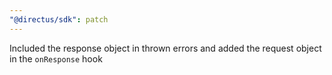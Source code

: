 ```yaml
---
"@directus/sdk": patch
---
```


Included the response object in thrown errors and added the request object in the `onResponse` hook
